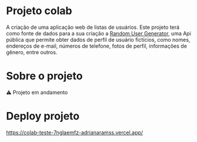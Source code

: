 # Projeto colab 
A criação de uma aplicação web de listas de usuários.
Este projeto terá como fonte de dados para a sua criação a [Random User Generator](https://randomuser.me/ "RANDOM USER"), uma Api pública  que permite obter dados de perfil de usuário fictícios, como nomes, endereços de e-mail, números de telefone, fotos de perfil, informações de gênero, entre outros.


# Sobre o projeto
⚠️ Projeto em andamento


# Deploy projeto
https://colab-teste-7nglaemfz-adrianaramss.vercel.app/
